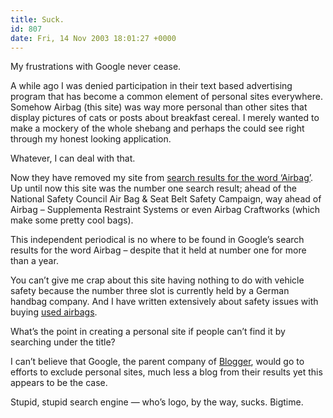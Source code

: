 ```yaml
---
title: Suck.
id: 807
date: Fri, 14 Nov 2003 18:01:27 +0000
---
```


My frustrations with Google never cease.  

A while ago I was denied participation in their text based advertising program that has become a common element of personal sites everywhere. Somehow Airbag (this site) was way more personal than other sites that display pictures of cats or posts about breakfast cereal. I merely wanted to make a mockery of the whole shebang and perhaps the could see right through my honest looking application.  

Whatever, I can deal with that.  

Now they have removed my site from [search results for the word ‘Airbag’](http://www.google.com/search?hl=en&ie=ISO-8859-1&q=airbag). Up until now this site was the number one search result; ahead of the National Safety Council Air Bag & Seat Belt Safety Campaign, way ahead of Airbag – Supplementa Restraint Systems or even Airbag Craftworks (which make some pretty cool bags).  

This independent periodical is no where to be found in Google’s search results for the word Airbag – despite that it held at number one for more than a year.  

You can’t give me crap about this site having nothing to do with vehicle safety because the number three slot is currently held by a German handbag company. And I have written extensively about safety issues with buying [used airbags](https://www.airbagindustries.com/archives/000119.shtml).  

What’s the point in creating a personal site if people can’t find it by searching under the title?  

I can’t believe that Google, the parent company of [Blogger](http://www.blogger.com), would go to efforts to exclude personal sites, much less a blog from their results yet this appears to be the case.  

Stupid, stupid search engine — who’s logo, by the way, sucks. Bigtime.





